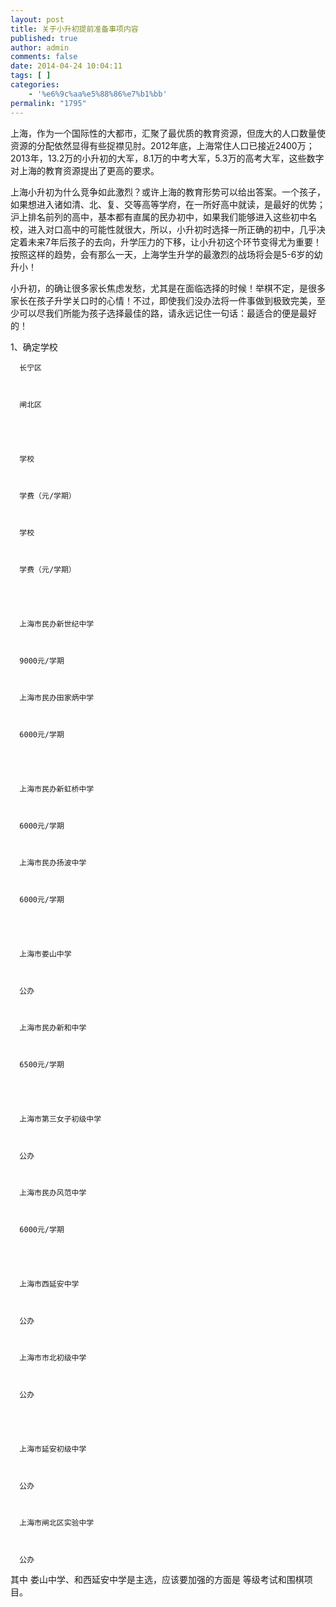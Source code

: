 ```yaml
---
layout: post
title: 关于小升初提前准备事项内容
published: true
author: admin
comments: false
date: 2014-04-24 10:04:11
tags: [ ]
categories:
    - '%e6%9c%aa%e5%88%86%e7%b1%bb'
permalink: "1795"
---
```

上海，作为一个国际性的大都市，汇聚了最优质的教育资源，但庞大的人口数量使资源的分配依然显得有些捉襟见肘。2012年底，上海常住人口已接近2400万；2013年，13.2万的小升初的大军，8.1万的中考大军，5.3万的高考大军，这些数字对上海的教育资源提出了更高的要求。

上海小升初为什么竞争如此激烈？或许上海的教育形势可以给出答案。一个孩子，如果想进入诸如清、北、复、交等高等学府，在一所好高中就读，是最好的优势；沪上排名前列的高中，基本都有直属的民办初中，如果我们能够进入这些初中名校，进入对口高中的可能性就很大，所以，小升初时选择一所正确的初中，几乎决定着未来7年后孩子的去向，升学压力的下移，让小升初这个环节变得尤为重要！按照这样的趋势，会有那么一天，上海学生升学的最激烈的战场将会是5-6岁的幼升小！

小升初，的确让很多家长焦虑发愁，尤其是在面临选择的时候！举棋不定，是很多家长在孩子升学关口时的心情！不过，即使我们没办法将一件事做到极致完美，至少可以尽我们所能为孩子选择最佳的路，请永远记住一句话：最适合的便是最好的！

1、确定学校


  
    
      长宁区
    
    
    
      闸北区
    
  
  
  
    
      学校
    
    
    
      学费（元/学期）
    
    
    
      学校
    
    
    
      学费（元/学期）
    
  
  
  
    
      上海市民办新世纪中学
    
    
    
      9000元/学期
    
    
    
      上海市民办田家炳中学
    
    
    
      6000元/学期
    
  
  
  
    
      上海市民办新虹桥中学
    
    
    
      6000元/学期
    
    
    
      上海市民办扬波中学
    
    
    
      6000元/学期
    
  
  
  
    
      上海市娄山中学
    
    
    
      公办
    
    
    
      上海市民办新和中学
    
    
    
      6500元/学期
    
  
  
  
    
      上海市第三女子初级中学
    
    
    
      公办
    
    
    
      上海市民办风范中学
    
    
    
      6000元/学期
    
  
  
  
    
      上海市西延安中学
    
    
    
      公办
    
    
    
      上海市市北初级中学
    
    
    
      公办
    
  
  
  
    
      上海市延安初级中学
    
    
    
      公办
    
    
    
      上海市闸北区实验中学
    
    
    
      公办
    
  


其中 娄山中学、和西延安中学是主选，应该要加强的方面是 等级考试和围棋项目。

&nbsp;